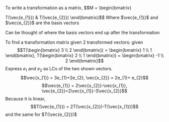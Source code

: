 To write a transformation as a matrix, $$M = \begin{bmatrix}

T(\vec{e_{1}}) & T(\vec{e_{2}})
\end{bmatrix}$$
Where $\vec{e_{1}}$ and $\vec{e_{2}}$ are the basis vectors

Can be thought of where the basis vectors end up after the transformation

To find a transformation matrix given 2 transformed vectors:
given $$T(\begin{bmatrix}
3 \\
2
\end{bmatrix}) = \begin{bmatrix}
1 \\
1
\end{bmatrix}, T(\begin{bmatrix}
2 \\
1
\end{bmatrix}) = \begin{bmatrix}
-1 \\
2
\end{bmatrix}$$
Express $e_{1}$ and $e_{2}$ as LCs of the two shown vectors.
$$\vec{x_{1}} = 3e_{1}+2e_{2}, \vec{x_{2}} = 2e_{1}+ e_{2}$$
$$\vec{e_{1}} = 2\vec{x_{2}}-\vec{x_{1}}, \vec{e_{2}}=2\vec{x_{1}}-3\vec{x_{2}}$$
Because it is linear, $$T(\vec{e_{1}}) = 2T(\vec{x_{2}})-T(\vec{x_{1}})$$
and the same for $T(\vec{e_{2}})$

